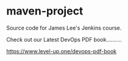 # maven-project
Source code for James Lee's Jenkins course.

Check out our Latest DevOps PDF book..........





https://www.level-up.one/devops-pdf-book
